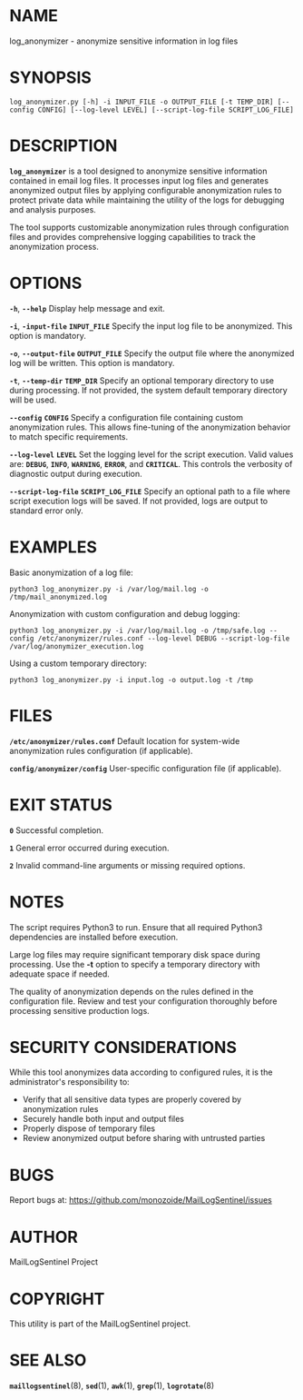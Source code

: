 # NAME

log_anonymizer - anonymize sensitive information in log files

# SYNOPSIS

```shell
log_anonymizer.py [-h] -i INPUT_FILE -o OUTPUT_FILE [-t TEMP_DIR] [--config CONFIG] [--log-level LEVEL] [--script-log-file SCRIPT_LOG_FILE]
```

# DESCRIPTION

**`log_anonymizer`** is a tool designed to anonymize sensitive information contained in email log files. It processes input log files and generates anonymized output files by applying configurable anonymization rules to protect private data while maintaining the utility of the logs for debugging and analysis purposes.

The tool supports customizable anonymization rules through configuration files and provides comprehensive logging capabilities to track the anonymization process.

# OPTIONS

**`-h`**, **`--help`**
Display help message and exit.

**`-i`**, **`-input-file`** **`INPUT_FILE`**
Specify the input log file to be anonymized. This option is mandatory.

**`-o`**, **`--output-file`** **`OUTPUT_FILE`**
Specify the output file where the anonymized log will be written. This option is mandatory.

**`-t`**, **`--temp-dir`** **`TEMP_DIR`**
Specify an optional temporary directory to use during processing. If not provided, the system default temporary directory will be used.

**`--config`** **`CONFIG`**
Specify a configuration file containing custom anonymization rules. This allows fine-tuning of the anonymization behavior to match specific requirements.

**`--log-level`** **`LEVEL`**
Set the logging level for the script execution. Valid values are: **`DEBUG`**, **`INFO`**, **`WARNING`**, **`ERROR`**, and **`CRITICAL`**. This controls the verbosity of diagnostic output during execution.

**`--script-log-file`** **`SCRIPT_LOG_FILE`**
Specify an optional path to a file where script execution logs will be saved. If not provided, logs are output to standard error only.

# EXAMPLES

Basic anonymization of a log file:

```shell
python3 log_anonymizer.py -i /var/log/mail.log -o /tmp/mail_anonymized.log
```

Anonymization with custom configuration and debug logging:

```shell
python3 log_anonymizer.py -i /var/log/mail.log -o /tmp/safe.log --config /etc/anonymizer/rules.conf --log-level DEBUG --script-log-file /var/log/anonymizer_execution.log
```

Using a custom temporary directory:

```shell
python3 log_anonymizer.py -i input.log -o output.log -t /tmp
```

# FILES

**`/etc/anonymizer/rules.conf`**
Default location for system-wide anonymization rules configuration (if applicable).

**`config/anonymizer/config`**
User-specific configuration file (if applicable).

# EXIT STATUS

**`0`**
Successful completion.

**`1`**
General error occurred during execution.

**`2`**
Invalid command-line arguments or missing required options.

# NOTES

The script requires Python3 to run. Ensure that all required Python3 dependencies are installed before execution.

Large log files may require significant temporary disk space during processing. Use the **-t** option to specify a temporary directory with adequate space if needed.

The quality of anonymization depends on the rules defined in the configuration file. Review and test your configuration thoroughly before processing sensitive production logs.

# SECURITY CONSIDERATIONS

While this tool anonymizes data according to configured rules, it is the administrator's responsibility to:

-   Verify that all sensitive data types are properly covered by anonymization rules
-   Securely handle both input and output files
-   Properly dispose of temporary files
-   Review anonymized output before sharing with untrusted parties

# BUGS

Report bugs at: https://github.com/monozoide/MailLogSentinel/issues

# AUTHOR

MailLogSentinel Project

# COPYRIGHT

This utility is part of the MailLogSentinel project.

# SEE ALSO

**`maillogsentinel`**(8), **`sed`**(1), **`awk`**(1), **`grep`**(1), **`logrotate`**(8)